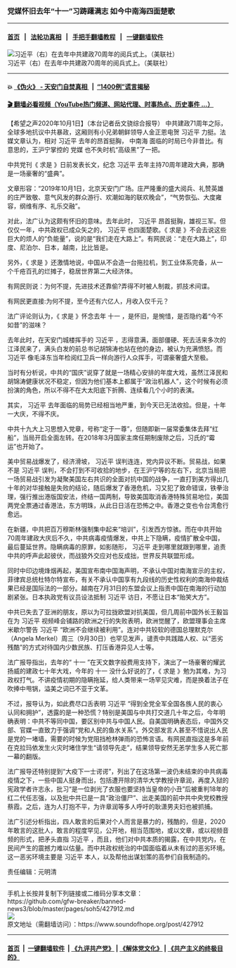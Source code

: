 ### 党媒怀旧去年“十一”习踌躇满志 如今中南海四面楚歌
------------------------

#### [首页](https://github.com/gfw-breaker/banned-news3/blob/master/README.md) &nbsp;&nbsp;|&nbsp;&nbsp; [法轮功真相](https://github.com/begood0513/basic/blob/master/README.md)  &nbsp;&nbsp;|&nbsp;&nbsp; [手把手翻墙教程](https://github.com/gfw-breaker/guides/wiki)  &nbsp;&nbsp;|&nbsp;&nbsp; [一键翻墙软件](https://github.com/gfw-breaker/nogfw/blob/master/README.md)  



<div><img alt="习近平（右）在去年中共建政70周年的阅兵式上。（美联社）" src="https://img.soundofhope.org/2020-10/0dfc34b0-bc94-40e9-8f0c-ddc3bf2b77b1-1601610764246.jpeg"/>
<br/><figcaption class="caption">
 习近平（右）在去年中共建政70周年的阅兵式上。（美联社）
</figcaption></div><hr/>

#### 💥 [《伪火》 - 天安门自焚真相 ](http://158.247.195.190:10000/videos/blog/weihuo.html)&nbsp; |&nbsp; [“1400例”谎言揭秘  ](http://158.247.195.190:10000/videos/blog/jiexi1400.html)

#### [ 🎬  翻墙必看视频（YouTube热门频道、网站代理、时事热点、历史事件 ...）](https://github.com/gfw-breaker/links/blob/master/banned.md)

<div><div class="Content__Wrapper sc-1bvya0-0 grZQxZ">
 <p class="meta-top">
  <span class="meta">
   【希望之声2020年10月1日】（本台记者岳文骁综合报导）
  </span>
  中共建政71周年之际，全球多地抗议中共暴政，这厢则有小兄弟朝鲜领导人金正恩电贺
  <ok href="/term/1063">
   习近平
  </ok>
  力挺。法媒文章认为，相对
  <ok href="/term/1063">
   习近平
  </ok>
  去年的昂首挺胸，
  <ok href="/term/3731">
   中南海
  </ok>
  面临的时局已今非昔比。有意思的，王沪宁掌控的
  <ok href="/term/3819">
   党媒
  </ok>
  也不失时机“高级黑”了一把。
 </p>
 <p>
  中共党刊《
  <ok href="/term/73816">
   求是
  </ok>
  》日前发表长文，纪念
  <ok href="/term/1063">
   习近平
  </ok>
  去年主持70周年建政大典，那确是一场豪奢的“盛典”。
 </p>
 <div class="AD_Embed__Wrap-sc-1xslmin-0 igMuqX module desktop">
  <div>
  </div>
 </div>
 <p>
  文章形容：“2019年10月1日，北京天安门广场。庄严隆重的盛大阅兵、礼赞英雄的庄严致敬、意气风发的群众游行、欢潮如海的联欢晚会”，“气势恢弘、大度雍容，纲维有序、礼乐交融”。
 </p>
 <p>
  对此，法广认为这颇有怀旧的意味。去年此时，
  <ok href="/term/1063">
   习近平
  </ok>
  昂首挺胸，雄视三军。但仅仅一年，中共政权已成众矢之的，
  <ok href="/term/1063">
   习近平
  </ok>
  也四面楚歌。《
  <ok href="/term/73816">
   求是
  </ok>
  》不会去说这些巨大的烦人的“负能量”，说的是“我们走在大路上”。有网民说：“走在大路上”，印度、尼泊尔、日本，越南，比比皆是。
 </p>
 <p>
  另外，《
  <ok href="/term/73816">
   求是
  </ok>
  》还激情地说，中国从不会造一台拖拉机，到工业体系完备，从一个千疮百孔的烂摊子，稳居世界第二大经济体。
 </p>
 <p>
  有网民则说：为何不提，先进技术还靠偷?弄得不时被人制裁，抓技术间谍。
 </p>
 <p>
  有网民更直接:为何不提，至今还有六亿人，月收入仅千元？
 </p>
 <p>
  法广评论则认为，《
  <ok href="/term/73816">
   求是
  </ok>
  》怀念去年
  <ok href="/term/4032">
   十一
  </ok>
  ，是怀旧，是惋惜，是否隐约着“今不如昔”的滋味？
 </p>
 <p>
  去年此时，在天安门城楼挥手的
  <ok href="/term/1063">
   习近平
  </ok>
  ，志得意满，面部僵硬、死去活来多次的江泽民来了，满头白发的前总书记胡锦涛也站在他的身边，被认为充满愤怒。而
  <ok href="/term/1063">
   习近平
  </ok>
  像毛泽东当年检阅红卫兵一样向游行人众挥手，可谓豪奢盛大至极。
 </p>
 <p>
  当时有分析说，中共的“国庆”说穿了就是一场精心安排的年度大戏，虽然江泽民和胡锦涛健康状况不稳定，但因为他们基本上都属于“政治机器人”，这个时候有必须扮演的角色，所以不得不在大太阳底下折腾、连续看几个小时的表演。
 </p>
 <p>
  其实，
  <ok href="/term/1063">
   习近平
  </ok>
  去年面临的局势已经相当地严重，到今天已无法收拾。但是，十年一大庆，不得不庆。
 </p>
 <p>
  中共十九大上习思想入党章，号称“定于一尊”，但随即新一届常委集体去拜“红船”，当局开启全面左转。在2018年3月国家主席任期制废除之后，习氏的“霉运”也开始了。
 </p>
 <p>
  美中贸易战爆发了，经济滑坡，
  <ok href="/term/1063">
   习近平
  </ok>
  误判连连，党内异议不断。贸易战，如果不是
  <ok href="/term/1063">
   习近平
  </ok>
  误判，不会打到不可收拾的地步，在王沪宁等的左右下，北京当局把一场贸易战引发为凝聚美国左右共识的全面对抗中国的战争，一直打到美方得出几十年的对华接触是失败的结论，随后爆发了香港危机，习又犯了致命错误，铁拳治理，强行推出港版国安法，终结一国两制，导致美国取消香港特殊贸易地位，美国两党全票通过香港法，东方明珠，从此日日活在恐怖之中。香港之变也令台湾愈行愈远。
 </p>
 <p>
  在新疆，中共把百万穆斯林强制集中起来“培训”，引发西方惊骇。而在中共开始70周年建政大庆后不久，中共病毒疫情爆发，中共上下隐瞒，疫情扩散全中国，最后蔓延世界。隐瞒病毒的原罪，如影随形，
  <ok href="/term/1063">
   习近平
  </ok>
  走到哪里就跟到哪里，追责中共的呼声此起彼伏，而战狼外交应对也反成拙，世界反共联盟形成。
 </p>
 <div class="AD_Embed__Wrap-sc-1xslmin-0 igMuqX module desktop">
  <div>
  </div>
 </div>
 <p>
  同时中印边境烽烟再起，美国宣布南中国海声明，不承认中国对南海宣示的主权，菲律宾总统杜特尔特宣布，有关不承认中国享有九段线的历史性权利的南海仲裁结果已经是国际法的一部分。越南在7月31日的东盟会议上指责中国在南海的行动加剧紧张。日本执政党有议员设法抵制
  <ok href="/term/1063">
   习近平
  </ok>
  访日，不愿让日本“贻笑大方”。
 </p>
 <p>
  中共已失去了亚洲的朋友，原以为可拉拢欧盟对抗美国，但几周前中国外长王毅旨在为
  <ok href="/term/1063">
   习近平
  </ok>
  视频峰会铺路的欧洲之行的失败表明，欧洲觉醒了，欧盟理事会主席米歇尔警告
  <ok href="/term/1063">
   习近平
  </ok>
  “欧洲不会继续被利用”。连对中共较软的德国总理默克尔（Angela Merkel）周三（9月30日）也罕见发声，谴责中共践踏人权、以“恶劣残酷”的方式对待国内少数民族、打压香港异见人士等。
 </p>
 <p>
  法广报导指出，去年的“
  <ok href="/term/4032">
   十一
  </ok>
  ”在天文数字般费用支持下，演出了一场豪奢的耀武扬威的建政七十年大戏，今年的
  <ok href="/term/4032">
   十一
  </ok>
  没什么好说的了，《
  <ok href="/term/73816">
   求是
  </ok>
  》勉为其难，为习政权打气。不讲疫情初期的隐瞒拖延，给人类带来一场罕见灾难，而是换着法子在吹捧中甩锅，溢美之词已不亚于文革。
 </p>
 <p>
  不过，报导认为，如此费尽口舌表明
  <ok href="/term/1063">
   习近平
  </ok>
  “得到全党全军全国各族人民的衷心认同和拥护”，透露的是一种恐慌？特别是美国与中共打交道几十年之后，今年明确表明：中共不等同中国，要区别中共与中国人民。自美国明确表态后，中国外交部、官媒一直致力于强调“党和人民的鱼水关系”。外交部发言人甚至不惜说出人民是党的一堵墙，需要的时候为党阻挡枪林弹雨的恐怖言语。有网民直指这是多年前在克拉玛依发生火灾时堵住学生“请领导先走”，结果领导安然无恙学生多人死亡那一幕的翻版。
 </p>
 <p>
  法广报导还特别提到“大疫下一士谔谔”，列出了在这场第一波仍未结束的中共病毒疫情之下，一些中国人挺身而出，包括遭开除的清华大学教授许章润，再度入狱的宪政学者许志永，批习“是一位剥光了衣服也要坚持当皇帝的小丑”后被重判18年的红二代任志强，以及批中共已是一具“政治僵尸”、出走美国的前中共中央党校教授蔡霞。之后，连为人打抱不平，为许章润等多人呼吁的耿潇男夫妇也被抓捕。
 </p>
 <p>
  法广引述分析指出，四人敢言的后果对个人而言是暴力的，残酷的，但是，2020年敢言的这批人，敢言的程度罕见，公开地，相当范围地，或以文章，或以视频音频的形式，把矛头直指
  <ok href="/term/1063">
   习近平
  </ok>
  ，而且，他们对中共本质的揭露，在中共党内，在民间产生的震撼力难以估量。而中共政权统治的中国面临着从未有过的恶劣环境。这一恶劣环境主要是
  <ok href="/term/1063">
   习近平
  </ok>
  本人，以及帮他出谋划策的高参们自我制造的。
 </p>
 <p class="meta-btm">
  责任编辑：元明清
 </p>
</div>
</div>
<hr/>
手机上长按并复制下列链接或二维码分享本文章：<br/>
https://github.com/gfw-breaker/banned-news3/blob/master/pages/soh5/427912.md <br/>
<a href='https://github.com/gfw-breaker/banned-news3/blob/master/pages/soh5/427912.md'><img src='https://github.com/gfw-breaker/banned-news3/blob/master/pages/soh5/427912.md.png'/></a> <br/>
原文地址（需翻墙访问）：https://www.soundofhope.org/post/427912


------------------------
#### [首页](https://github.com/gfw-breaker/banned-news3/blob/master/README.md) &nbsp;|&nbsp; [一键翻墙软件](https://github.com/gfw-breaker/nogfw/blob/master/README.md) &nbsp;| [《九评共产党》](https://github.com/gfw-breaker/9ping.md/blob/master/README.md#九评之一评共产党是什么) | [《解体党文化》](https://github.com/gfw-breaker/jtdwh.md/blob/master/README.md) | [《共产主义的终极目的》](https://github.com/gfw-breaker/gczydzjmd.md/blob/master/README.md)


<img src='http://gfw-breaker.win/banned-news3/pages/soh5/427912.md' width='0px' height='0px'/>